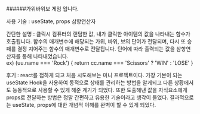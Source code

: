 ######가위바위보 게임 입니다.

사용 기술 : useState, props 삼항연산자

간단한 설명 : 클릭시 컴퓨터의 랜덤한 값, 내가 클릭한 아이템의 값을 나타내는 함수가 호출됩니다.
             함수의 매개변수에 해당되는 가위, 바위, 보의 단어가 전달되며,
             다시 또 승패를 결정 지어주는 함수의 매개변수로 전달됩니다.
             단어에 따라 출력되는 값을 삼항연산자를 통해 나타내었습니다.      
             ex) (uu.name === 'Rock') { return cc.name === 'Scissors' ? 'WIN' : 'LOSE' }
             
후기 : react를 접하게 되고 처음 시도해보는 미니 프로젝트이다.
      가장 기본이 되는 useState Hook을 사용하여 동적으로 상태를 관리하는 방법을 알게되고
      다른 상황에서도 능동적으로 사용할 수 있게 해준 계기가 되었다.
      또한 도출해낸 값을 자식요소에게 props로 전달하는 방법은 정말 간편하고 유용한 기술이라고 생각이 들었다.
      결과적으로는 useState, props에 대한 개념적 이해를 완벽이 할 수 있게 되었다.
